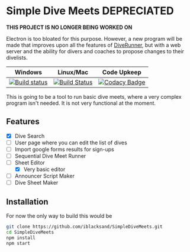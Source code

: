 # Simple Dive Meets DEPRECIATED

**THIS PROJECT IS NO LONGER BEING WORKED ON**

Electron is too bloated for this purpose. However, a new program will be made that improves upon all the features of [DiveRunner](https://github.com/iblacksand/DiveRunner), but with a web server and the ability for divers and coaches to propose changes to their divelists.

| Windows | Linux/Mac | Code Upkeep |
|---------|-----------|--------------|
| [![Build status](https://ci.appveyor.com/api/projects/status/h3sjba5d46oyrugq?svg=true)](https://ci.appveyor.com/project/iblacksand/simpledivemeets) | [![Build Status](https://travis-ci.org/iblacksand/SimpleDiveMeets.svg?branch=master)](https://travis-ci.org/iblacksand/SimpleDiveMeets)        |      [![Codacy Badge](https://api.codacy.com/project/badge/Grade/70cdb2eca87f47508172bd14faf7fe6c)](https://www.codacy.com/app/elizarrj27/SimpleDiveMeets?utm_source=github.com&amp;utm_medium=referral&amp;utm_content=iblacksand/SimpleDiveMeets&amp;utm_campaign=Badge_Grade) |

This is going to be a tool to run basic dive meets, where a very complex program isn't needed. It is not very functional at the moment.

## Features 

- [x] Dive Search
- [ ] User page where you can edit the list of dives
- [ ] Import google forms results for sign-ups
- [ ] Sequential Dive Meet Runner
- [ ] Sheet Editor
    - [x] Very basic editor
- [ ] Announcer Script Maker
- [ ] Dive Sheet Maker

## Installation

For now the only way to build this would be

```bash
git clone https://github.com/iblacksand/SimpleDiveMeets.git
cd SimpleDiveMeets
npm install
npm start
```
